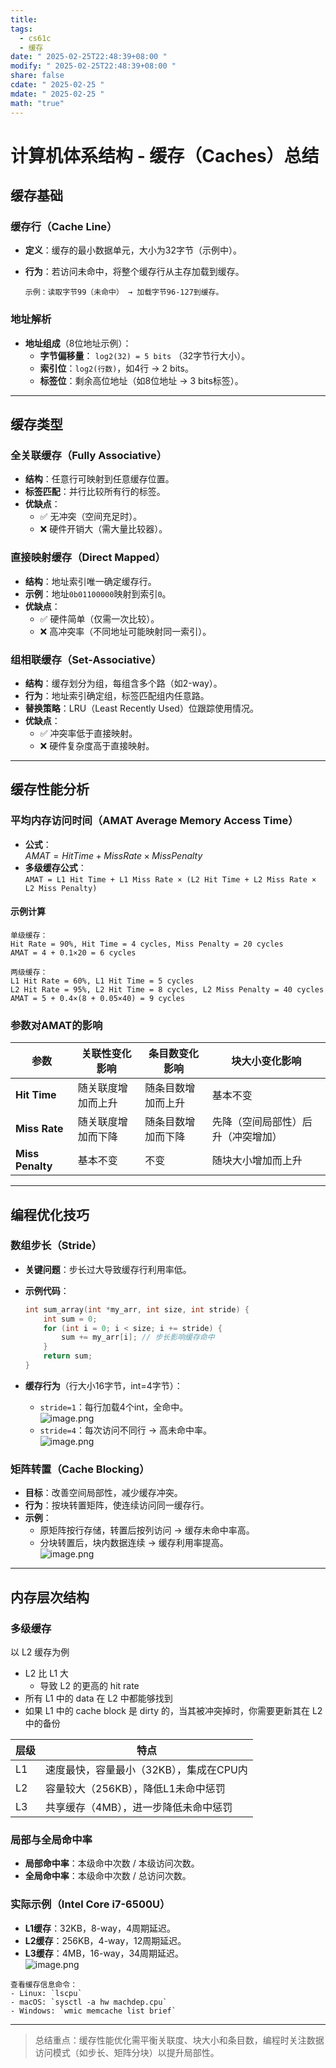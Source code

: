 ```yaml
---
title: 
tags:
  - cs61c
  - 缓存
date: " 2025-02-25T22:48:39+08:00 "
modify: " 2025-02-25T22:48:39+08:00 "
share: false
cdate: " 2025-02-25 "
mdate: " 2025-02-25 "
math: "true"
---
```


# 计算机体系结构 - 缓存（Caches）总结

## 缓存基础

### 缓存行（Cache Line）

- **定义**：缓存的最小数据单元，大小为32字节（示例中）。
- **行为**：若访问未命中，将整个缓存行从主存加载到缓存。

  ```plaintext
  示例：读取字节99（未命中） → 加载字节96-127到缓存。
  ```

### 地址解析

- **地址组成**（8位地址示例）：
  - **字节偏移量**： `log2(32) = 5 bits` （32字节行大小）。 
  - **索引位**：`log2(行数)`，如4行 → 2 bits。
  - **标签位**：剩余高位地址（如8位地址 → 3 bits标签）。

---

## 缓存类型

### 全关联缓存（Fully Associative）

- **结构**：任意行可映射到任意缓存位置。
- **标签匹配**：并行比较所有行的标签。
- **优缺点**：
  - ✅ 无冲突（空间充足时）。
  - ❌ 硬件开销大（需大量比较器）。

### 直接映射缓存（Direct Mapped）

- **结构**：地址索引唯一确定缓存行。
- **示例**：地址`0b01100000`映射到索引`0`。
- **优缺点**：
  - ✅ 硬件简单（仅需一次比较）。
  - ❌ 高冲突率（不同地址可能映射同一索引）。

### 组相联缓存（Set-Associative）

- **结构**：缓存划分为组，每组含多个路（如2-way）。
- **行为**：地址索引确定组，标签匹配组内任意路。
- **替换策略**：LRU（Least Recently Used）位跟踪使用情况。
- **优缺点**：
  - ✅ 冲突率低于直接映射。
  - ❌ 硬件复杂度高于直接映射。

---

## 缓存性能分析

### 平均内存访问时间（AMAT Average Memory Access Time）

- **公式**：  
  $AMAT = Hit Time + Miss Rate × Miss Penalty$
- **多级缓存公式**：  
  `AMAT = L1 Hit Time + L1 Miss Rate × (L2 Hit Time + L2 Miss Rate × L2 Miss Penalty)`

#### 示例计算

```plaintext
单级缓存：
Hit Rate = 90%, Hit Time = 4 cycles, Miss Penalty = 20 cycles  
AMAT = 4 + 0.1×20 = 6 cycles

两级缓存：
L1 Hit Rate = 60%, L1 Hit Time = 5 cycles  
L2 Hit Rate = 95%, L2 Hit Time = 8 cycles, L2 Miss Penalty = 40 cycles  
AMAT = 5 + 0.4×(8 + 0.05×40) = 9 cycles
```

### 参数对AMAT的影响

| 参数          | 关联性变化影响       | 条目数变化影响       | 块大小变化影响       |
|---------------|----------------------|----------------------|----------------------|
| **Hit Time**  | 随关联度增加而上升   | 随条目数增加而上升   | 基本不变             |
| **Miss Rate** | 随关联度增加而下降   | 随条目数增加而下降   | 先降（空间局部性）后升（冲突增加） |
| **Miss Penalty** | 基本不变       | 不变                 | 随块大小增加而上升   |

---

## 编程优化技巧

### 数组步长（Stride）

- **关键问题**：步长过大导致缓存行利用率低。
- **示例代码**：

  ```c
  int sum_array(int *my_arr, int size, int stride) {
      int sum = 0;
      for (int i = 0; i < size; i += stride) {
          sum += my_arr[i]; // 步长影响缓存命中
      }
      return sum;
  }
  ```

- **缓存行为**（行大小16字节，int=4字节）：
  - `stride=1`：每行加载4个int，全命中。  
![image.png](https://raw.githubusercontent.com/Tendourisu/images/master/202502261428104.png)
  - `stride=4`：每次访问不同行 → 高未命中率。  
![image.png](https://raw.githubusercontent.com/Tendourisu/images/master/202502261429225.png)

### 矩阵转置（Cache Blocking）

- **目标**：改善空间局部性，减少缓存冲突。
- **行为**：按块转置矩阵，使连续访问同一缓存行。
- **示例**：
  - 原矩阵按行存储，转置后按列访问 → 缓存未命中率高。
  - 分块转置后，块内数据连续 → 缓存利用率提高。  
![image.png](https://raw.githubusercontent.com/Tendourisu/images/master/202502261429669.png)

---

## 内存层次结构

### 多级缓存

以 L2 缓存为例

- L2 比 L1 大
	- 导致 L2 的更高的 hit rate
- 所有 L1 中的 data 在 L2 中都能够找到
- 如果 L1 中的 cache block 是 dirty 的，当其被冲突掉时，你需要更新其在 L2 中的备份

| 层级 | 特点                                   |
|------|----------------------------------------|
| L1   | 速度最快，容量最小（32KB），集成在CPU内 |
| L2   | 容量较大（256KB），降低L1未命中惩罚    |
| L3   | 共享缓存（4MB），进一步降低未命中惩罚  |

### 局部与全局命中率

- **局部命中率**：本级命中次数 / 本级访问次数。
- **全局命中率**：本级命中次数 / 总访问次数。

### 实际示例（Intel Core i7-6500U）

- **L1缓存**：32KB，8-way，4周期延迟。
- **L2缓存**：256KB，4-way，12周期延迟。
- **L3缓存**：4MB，16-way，34周期延迟。  
![image.png](https://raw.githubusercontent.com/Tendourisu/images/master/202502261434318.png)

```plaintext
查看缓存信息命令：
- Linux: `lscpu`
- macOS: `sysctl -a hw machdep.cpu`
- Windows: `wmic memcache list brief`
```

--- 

> 总结重点：缓存性能优化需平衡关联度、块大小和条目数，编程时关注数据访问模式（如步长、矩阵分块）以提升局部性。
